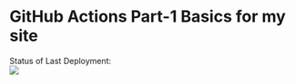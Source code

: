 # GitHub Actions Part-1 Basics for my site

Status of Last Deployment:<br>
<img src="https://github.com/r-shulgin/Wings/pages-build-deployment/badge.svg?branch=main"><br>

